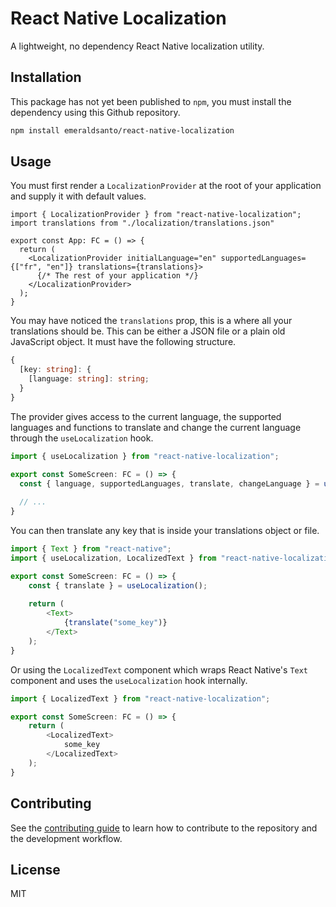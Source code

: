 # React Native Localization

A lightweight, no dependency React Native localization utility.

## Installation

This package has not yet been published to `npm`, you must install the dependency using this Github repository.

```sh
npm install emeraldsanto/react-native-localization
```

## Usage

You must first render a `LocalizationProvider` at the root of your application and supply it with default values.

```tsx
import { LocalizationProvider } from "react-native-localization";
import translations from "./localization/translations.json"

export const App: FC = () => {
  return (
    <LocalizationProvider initialLanguage="en" supportedLanguages={["fr", "en"]} translations={translations}>
      {/* The rest of your application */}
    </LocalizationProvider>
  );
}
```

You may have noticed the `translations` prop, this is a where all your translations should be. This can be either a JSON file or a plain old JavaScript object. It must have the following structure.

```typescript
{
  [key: string]: {
    [language: string]: string;
  }
}
```

The provider gives access to the current language, the supported languages and functions to translate and change the current language through the `useLocalization` hook.

```typescript
import { useLocalization } from "react-native-localization";

export const SomeScreen: FC = () => {
  const { language, supportedLanguages, translate, changeLanguage } = useLocalization();
  
  // ...
}
```

You can then translate any key that is inside your translations object or file.

```typescript
import { Text } from "react-native";
import { useLocalization, LocalizedText } from "react-native-localization";

export const SomeScreen: FC = () => {
	const { translate } = useLocalization();
  
	return (
		<Text>
			{translate("some_key")}
		</Text>
	);
}
```

Or using the `LocalizedText` component which wraps React Native's `Text` component and uses the `useLocalization` hook internally.

```typescript
import { LocalizedText } from "react-native-localization";

export const SomeScreen: FC = () => {  
	return (
		<LocalizedText>
			some_key
		</LocalizedText>
	);
}
```

## Contributing

See the [contributing guide](CONTRIBUTING.md) to learn how to contribute to the repository and the development workflow.

## License

MIT
